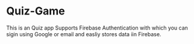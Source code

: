 # Quiz-Game
This is an Quiz app Supports Firebase Authentication with which you can sigin using Google or email and easliy stores data iin Firebase.
